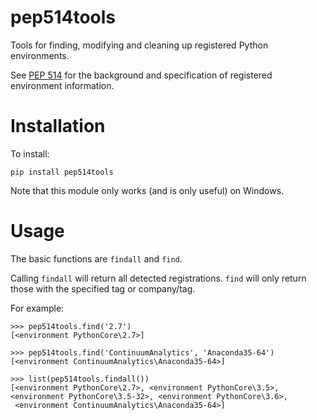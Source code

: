 # pep514tools

Tools for finding, modifying and cleaning up registered Python environments.

See [PEP 514](https://www.python.org/dev/peps/pep-0514/) for the background and specification
of registered environment information.

# Installation

To install:

```
pip install pep514tools
```

Note that this module only works (and is only useful) on Windows.

# Usage

The basic functions are `findall` and `find`.

Calling `findall` will return all detected registrations. `find` will only return those
with the specified tag or company/tag.

For example:

```
>>> pep514tools.find('2.7')
[<environment PythonCore\2.7>]

>>> pep514tools.find('ContinuumAnalytics', 'Anaconda35-64')
[<environment ContinuumAnalytics\Anaconda35-64>]

>>> list(pep514tools.findall())
[<environment PythonCore\2.7>, <environment PythonCore\3.5>, <environment PythonCore\3.5-32>, <environment PythonCore\3.6>,
 <environment ContinuumAnalytics\Anaconda35-64>]
```
